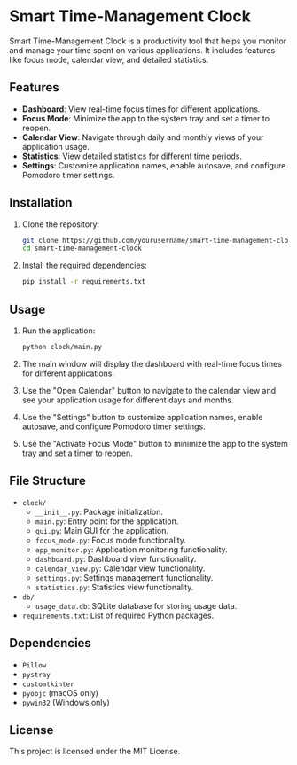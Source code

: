 # Smart Time-Management Clock

Smart Time-Management Clock is a productivity tool that helps you monitor and manage your time spent on various applications. It includes features like focus mode, calendar view, and detailed statistics.

## Features

- **Dashboard**: View real-time focus times for different applications.
- **Focus Mode**: Minimize the app to the system tray and set a timer to reopen.
- **Calendar View**: Navigate through daily and monthly views of your application usage.
- **Statistics**: View detailed statistics for different time periods.
- **Settings**: Customize application names, enable autosave, and configure Pomodoro timer settings.

## Installation

1. Clone the repository:
    ```sh
    git clone https://github.com/yourusername/smart-time-management-clock.git
    cd smart-time-management-clock
    ```

2. Install the required dependencies:
    ```sh
    pip install -r requirements.txt
    ```

## Usage

1. Run the application:
    ```sh
    python clock/main.py
    ```

2. The main window will display the dashboard with real-time focus times for different applications.

3. Use the "Open Calendar" button to navigate to the calendar view and see your application usage for different days and months.

4. Use the "Settings" button to customize application names, enable autosave, and configure Pomodoro timer settings.

5. Use the "Activate Focus Mode" button to minimize the app to the system tray and set a timer to reopen.

## File Structure

- `clock/`
  - `__init__.py`: Package initialization.
  - `main.py`: Entry point for the application.
  - `gui.py`: Main GUI for the application.
  - `focus_mode.py`: Focus mode functionality.
  - `app_monitor.py`: Application monitoring functionality.
  - `dashboard.py`: Dashboard view functionality.
  - `calendar_view.py`: Calendar view functionality.
  - `settings.py`: Settings management functionality.
  - `statistics.py`: Statistics view functionality.
- `db/`
  - `usage_data.db`: SQLite database for storing usage data.
- `requirements.txt`: List of required Python packages.

## Dependencies

- `Pillow`
- `pystray`
- `customtkinter`
- `pyobjc` (macOS only)
- `pywin32` (Windows only)

## License

This project is licensed under the MIT License.